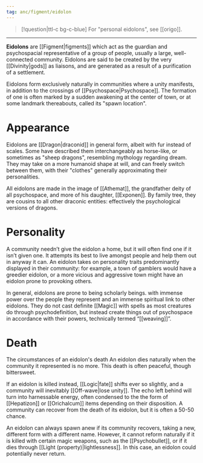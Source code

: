 ```yaml
---
tag: anc/figment/eidolon
---
```

>[!question|ttl-c bg-c-blue]  For "personal eidolons",  see [[origo]].

---
**Eidolons** are [[Figment|figments]] which act as the guardian and psychospacial representative of a group of people, usually a large, well-connected community. Eidolons are said to be created by the very [[Divinity|gods]] as liaisons, and are generated as a result of a purification of a settlement.

Eidolons form exclusively naturally in communities where a unity manifests, in addition to the crossings of [[Psychospace|Psychospace]]. The formation of one is often marked by a sudden awakening at the center of town, or at some landmark thereabouts, called its "spawn location". 

# Appearance
Eidolons are [[Dragon|draconid]] in general form, albeit with fur instead of scales. Some have described them interchangeably as horse-like, or sometimes as "sheep dragons", resembling mythology regarding dream. They may take on a more humanoid shape at will, and can freely switch between them, with their "clothes" generally approximating their personalities.

All eidolons are made in the image of [[Athemat]], the grandfather deity of all psychospace, and more of his daughter, [[Exponen]]. By family tree, they are cousins to all other draconic entities: effectively the psychological versions of dragons.


# Personality
A community needn’t give the eidolon a home, but it will often find one if it isn’t given one. It attempts its best to live amongst people and help them out in anyway it can. An eidolon takes on personality traits predominantly displayed in their community: for example, a town of gamblers would have a greedier eidolon, or a more vicious and aggressive town might have an eidolon prone to provoking others.

In general, eidolons are prone to being scholarly beings. with immense power over the people they represent and an immense spiritual link to other eidolons. They do not cast definite [[Magic]] with spells as most creatures do through psychodefinition, but instead create things out of psychospace in accordance with their powers, technically termed “[[weaving]]”.

# Death
The circumstances of an eidolon's death An eidolon dies naturally when the community it represented is no more. This death is often peaceful, though bittersweet.

If an eidolon is killed instead, [[Logic|fate]] shifts ever so slightly, and a community will inevitably [[Off-wave|lose unity]]. The echo left behind will turn into harnessable energy, often condensed to the the form of [[Hepatizon]] or [[Orichalcum]] items depending on their disposition. A community can recover from the death of its eidolon, but it is often a 50-50 chance.

An eidolon can always spawn anew if its community recovers, taking a new, different form with a different name. However, it cannot reform naturally if it is killed with certain magic weapons, such as the [[Psychobullet]], or if it dies through [[Light (property)|lightlessness]]. In this case, an eidolon could potentially never return.